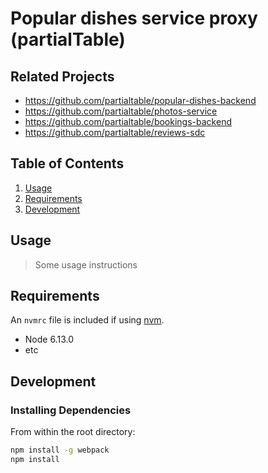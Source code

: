 # Popular dishes service proxy (partialTable)


## Related Projects

  - https://github.com/partialtable/popular-dishes-backend
  - https://github.com/partialtable/photos-service
  - https://github.com/partialtable/bookings-backend
  - https://github.com/partialtable/reviews-sdc

## Table of Contents

1. [Usage](#Usage)
1. [Requirements](#requirements)
1. [Development](#development)

## Usage

> Some usage instructions

## Requirements

An `nvmrc` file is included if using [nvm](https://github.com/creationix/nvm).

- Node 6.13.0
- etc

## Development

### Installing Dependencies

From within the root directory:

```sh
npm install -g webpack
npm install
```


